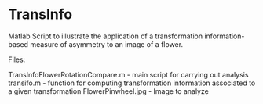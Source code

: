 # TransInfo
Matlab Script to illustrate the application of a transformation information-based measure of asymmetry to an image of a flower.

Files:

TransInfoFlowerRotationCompare.m - main script for carrying out analysis
transifo.m - function for computing transformation information associated to a given transformation
FlowerPinwheel.jpg - Image to analyze
